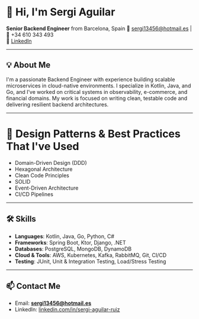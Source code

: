# 👋 Hi, I'm Sergi Aguilar

**Senior Backend Engineer** from Barcelona, Spain 
📧 sergi13456@hotmail.es | 📱 +34 610 343 493  
🔗 [LinkedIn](https://www.linkedin.com/in/sergi-aguilar-ruiz/)

---

## 💡 About Me

I'm a passionate Backend Engineer with experience building scalable microservices in cloud-native environments. I specialize in Kotlin, Java, and Go, and I’ve worked on critical systems in observability, e-commerce, and financial domains. My work is focused on writing clean, testable code and delivering resilient backend architectures.

---

# 📐 Design Patterns & Best Practices That I've Used

- Domain-Driven Design (DDD)
- Hexagonal Architecture
- Clean Code Principles
- SOLID
- Event-Driven Architecture
- CI/CD Pipelines

---

## 🛠️ Skills

- **Languages**: Kotlin, Java, Go, Python, C#
- **Frameworks**: Spring Boot, Ktor, Django, .NET
- **Databases**: PostgreSQL, MongoDB, DynamoDB
- **Cloud & Tools**: AWS, Kubernetes, Kafka, RabbitMQ, Git, CI/CD
- **Testing**: JUnit, Unit & Integration Testing, Load/Stress Testing

---

## 📫 Contact Me

- Email: **sergi13456@hotmail.es**
- LinkedIn: [linkedin.com/in/sergi-aguilar-ruiz](https://www.linkedin.com/in/sergi-aguilar-ruiz/)
